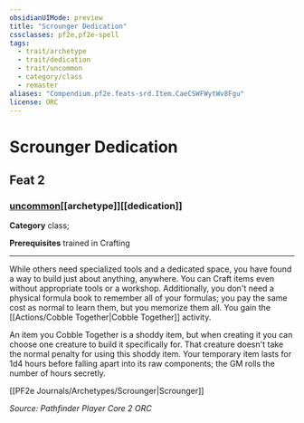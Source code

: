 ```yaml
---
obsidianUIMode: preview
title: "Scrounger Dedication"
cssclasses: pf2e,pf2e-spell
tags:
  - trait/archetype
  - trait/dedication
  - trait/uncommon
  - category/class
  - remaster
aliases: "Compendium.pf2e.feats-srd.Item.CaeCSWFWytWv8Fgu"
license: ORC
---
```

# Scrounger Dedication
## Feat 2
### [uncommon](uncommon "Uncommon Rarity Trait")[[archetype]][[dedication]]

**Category** class; 



**Prerequisites** trained in Crafting
* * *
While others need specialized tools and a dedicated space, you have found a way to build just about anything, anywhere. You can Craft items even without appropriate tools or a workshop. Additionally, you don't need a physical formula book to remember all of your formulas; you pay the same cost as normal to learn them, but you memorize them all. You gain the [[Actions/Cobble Together|Cobble Together]] activity.

An item you Cobble Together is a shoddy item, but when creating it you can choose one creature to build it specifically for. That creature doesn't take the normal penalty for using this shoddy item. Your temporary item lasts for 1d4 hours before falling apart into its raw components; the GM rolls the number of hours secretly.

[[PF2e Journals/Archetypes/Scrounger|Scrounger]]

*Source: Pathfinder Player Core 2*
*ORC*